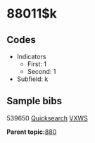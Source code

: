 # 88011$k

## Codes

-   Indicators
    -   First: 1
    -   Second: 1
-   Subfield: k

## Sample bibs

539650 [Quicksearch](https://search.library.yale.edu/catalog/539650) [VXWS](http://prodorbis.library.yale.edu:7014/vxws/GetHoldingsService?bibId=539650)

**Parent topic:**[880](../../tags/880/880.md)

